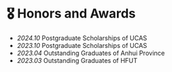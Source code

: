 # 🎖 Honors and Awards

- *2024.10* Postgraduate Scholarships of UCAS
- *2023.10* Postgraduate Scholarships of UCAS
- *2023.04* Outstanding Graduates of Anhui Province
- *2023.03* Outstanding Graduates of HFUT

